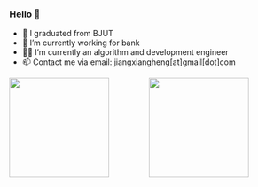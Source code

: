 ### Hello 👋

<!--
**j1o2h3n/j1o2h3n** is a ✨ _special_ ✨ repository because its `README.md` (this file) appears on your GitHub profile.
--> 

- 🏫 I graduated from BJUT
- 🏦 I’m currently working for bank
- 👨‍💻 I’m currently an algorithm and development engineer 
- 📫 Contact me via email: jiangxiangheng[at]gmail[dot]com

<div style="display: flex;">
  <img align="absbottom" src="https://github-readme-stats.vercel.app/api/top-langs/?username=j1o2h3n&theme=dracula&layout=compact&exclude_repo=j1o2h3n.github.io" style="flex: 1;" height="180" />
  <img align="absbottom" src="https://github-readme-stats.vercel.app/api?username=j1o2h3n&theme=dracula&show_icons=true&count_private=true" style="flex: 1;" height="180" />
</div>











